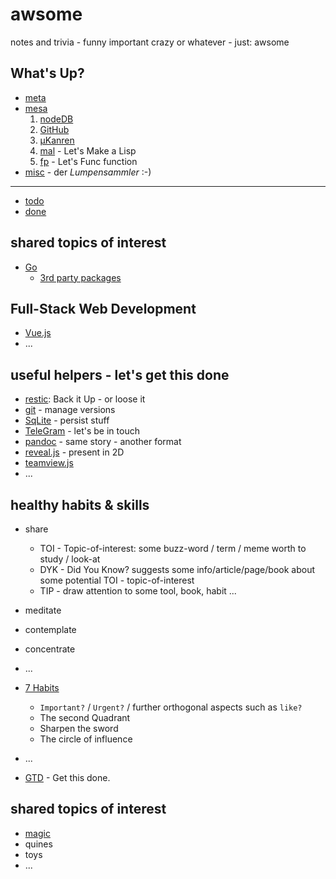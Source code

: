 # awsome
notes and trivia - funny important crazy or whatever - just: awsome

## What's Up?

- [meta](meta.md)
- [mesa](mesa.md)
    1. [nodeDB](nodedb.md)
    1. [GitHub](github.md)
    1. [µKanren](kanren.md)
    1. [mal](mal.md) - Let's Make a Lisp
    1. [fp](fp.md) - Let's Func function
- [misc](misc.md) - der _Lumpensammler_ :-)

---
- [todo](todo.md)
- [done](done.md)

## shared topics of interest

- [Go](golang.md)
  - [3rd party packages](go.mod.md)

## Full-Stack Web Development
- [Vue.js](vue.md)
- ...

## useful helpers - let's get this done

- [restic](restic.md): Back it Up - or loose it
- [git](git.md) - manage versions
- [SqLite](sqlite.md) - persist stuff
- [TeleGram](telegram.md) - let's be in touch
- [pandoc](pandoc.md) - same story - another format
- [reveal.js](reveal.md) - present in 2D
- [teamview.js](teamview.md)
- ...

## healthy habits & skills 

- share
  - TOI - Topic-of-interest: some buzz-word / term / meme worth to study / look-at
  - DYK - Did You Know? suggests some info/article/page/book about some potential TOI - topic-of-interest
  - TIP - draw attention to some tool, book, habit ... 
- meditate
- contemplate
- concentrate

- ...

- [7 Habits](7habits.md)
  - `Important?` / `Urgent?` / further orthogonal aspects such as `like?`
  - The second Quadrant
  - Sharpen the sword
  - The circle of influence
- ...

- [GTD](gtd.md) - Get this done.


## shared topics of interest

- [magic](magic.md)
- quines
- toys
- ...
